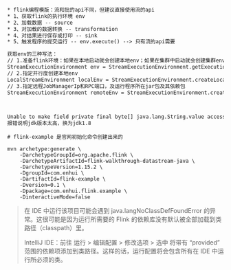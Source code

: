 ```txt
* flink编程模版：流和批的api不同，但建议直接使用流的api   
* 1、获取flink的执行环境 env  
* 2、加载数据 -- source
* 3、对加载的数据转换 -- transformation
* 4、对结果进行保存或打印 -- sink
* 5、触发程序的提交运行 -- env.execute() --> 只有流的api需要

获取env的三种写法：
// 1.准备flink环境：如果在本地启动就会创建本地env；如果在集群中启动就会创建集群env
StreamExecutionEnvironment env = StreamExecutionEnvironment.getExecutionEnvironment();
// 2.指定并行度创建本地env
LocalStreamEnvironment localEnv = StreamExecutionEnvironment.createLocalEnvironment(5);
// 3.指定远程JobManagerIp和RPC端口，及运行程序所在jar包及其依赖包
StreamExecutionEnvironment remoteEnv = StreamExecutionEnvironment.createRemoteEnvironment("hostname", 6021, 5, "application.jar");



Unable to make field private final byte[] java.lang.String.value accessible: module java.base does not "opens java.lang" to unnamed module
报错说明jdk版本太高，换为jdk1.8
```

```text
# flink-example 是官网初始化命令创建出来的

mvn archetype:generate \
    -DarchetypeGroupId=org.apache.flink \
    -DarchetypeArtifactId=flink-walkthrough-datastream-java \
    -DarchetypeVersion=1.15.2 \
    -DgroupId=com.enhui \
    -DartifactId=flink-example \
    -Dversion=0.1 \
    -Dpackage=com.enhui.flink.example \
    -DinteractiveMode=false
```

> 在 IDE 中运行该项目可能会遇到 java.langNoClassDefFoundError 的异常。这很可能是因为运行所需要的 Flink 的依赖库没有默认被全部加载到类路径（classpath）里。
> 
> IntelliJ IDE：前往 运行 > 编辑配置 > 修改选项 > 选中 将带有 “provided” 范围的依赖项添加到类路径。这样的话，运行配置将会包含所有在 IDE 中运行所必须的类。

